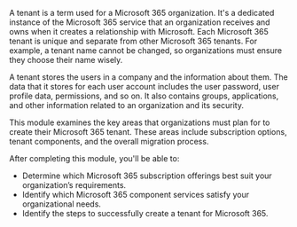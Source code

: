 A tenant is a term used for a Microsoft 365 organization. It's a dedicated instance of the Microsoft 365 service that an organization receives and owns when it creates a relationship with Microsoft. Each Microsoft 365 tenant is unique and separate from other Microsoft 365 tenants. For example, a tenant name cannot be changed, so organizations must ensure they choose their name wisely.

A tenant stores the users in a company and the information about them. The data that it stores for each user account includes the user password, user profile data, permissions, and so on. It also contains groups, applications, and other information related to an organization and its security.

This module examines the key areas that organizations must plan for to create their Microsoft 365 tenant. These areas include subscription options, tenant components, and the overall migration process.

After completing this module, you'll be able to:

 -  Determine which Microsoft 365 subscription offerings best suit your organization’s requirements.
 -  Identify which Microsoft 365 component services satisfy your organizational needs.
 -  Identify the steps to successfully create a tenant for Microsoft 365.
